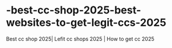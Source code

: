 # -best-cc-shop-2025-best-websites-to-get-legit-ccs-2025
Best cc shop 2025| Lefit cc shops 2025 | How to get cc 2025
